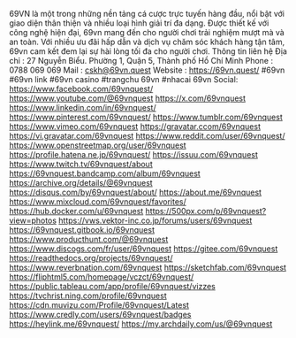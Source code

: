 69VN là một trong những nền tảng cá cược trực tuyến hàng đầu, nổi bật với giao diện thân thiện và nhiều loại hình giải trí đa dạng. Được thiết kế với công nghệ hiện đại, 69vn mang đến cho người chơi trải nghiệm mượt mà và an toàn. Với nhiều ưu đãi hấp dẫn và dịch vụ chăm sóc khách hàng tận tâm, 69vn cam kết đem lại sự hài lòng tối đa cho người chơi.
Thông tin liên hệ
Địa chỉ : 27 Nguyễn Biểu. Phường 1, Quận 5, Thành phố Hồ Chí Minh
Phone : 0788 069 069
Mail : cskh@69vn.quest
Website : https://69vn.quest/
#69vn #69vn link #69vn casino #trangchu 69vn #nhacai 69vn
Social:
https://www.facebook.com/69vnquest/
https://www.youtube.com/@69vnquest
https://x.com/69vnquest
https://www.linkedin.com/in/69vnquest/
https://www.pinterest.com/69vnquest/
https://www.tumblr.com/69vnquest
https://www.vimeo.com/69vnquest
https://gravatar.ccom/69vnquest
https://vi.gravatar.com/69vnquest
https://www.reddit.com/user/69vnquest/
https://www.openstreetmap.org/user/69vnquest
https://profile.hatena.ne.jp/69vnquest/
https://issuu.com/69vnquest
https://www.twitch.tv/69vnquest/about
https://69vnquest.bandcamp.com/album/69vnquest
https://archive.org/details/@69vnquest
https://disqus.com/by/69vnquest/about/
https://about.me/69vnquest
https://www.mixcloud.com/69vnquest/favorites/
https://hub.docker.com/u/69vnquest
https://500px.com/p/69vnquest?view=photos
https://vws.vektor-inc.co.jp/forums/users/69vnquest
https://69vnquest.gitbook.io/69vnquest
https://www.producthunt.com/@69vnquest
https://www.discogs.com/fr/user/69vnquest
https://gitee.com/69vnquest
https://readthedocs.org/projects/69vnquest/
https://www.reverbnation.com/69vnquest
https://sketchfab.com/69vnquest
https://fliphtml5.com/homepage/vczct/69vnquest/
https://public.tableau.com/app/profile/69vnquest/vizzes
https://tvchrist.ning.com/profile/69vnquest
https://cdn.muvizu.com/Profile/69vnquest/Latest
https://www.credly.com/users/69vnquest/badges
https://heylink.me/69vnquest/
https://my.archdaily.com/us/@69vnquest

